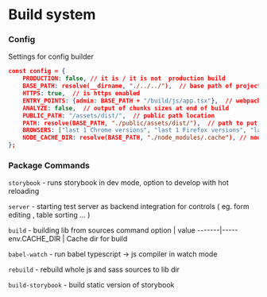 # Build system  

### Config
Settings for config builder
```json
const config = {  
    PRODUCTION: false, // it is / it is not  production build
	BASE_PATH: resolve(__dirname, "./../../"),  // base path of project
	HTTPS: true,  // is https enabled
	ENTRY_POINTS: {admin: BASE_PATH + "/build/js/app.tsx"},  // webpack entry points
	ANALYZE: false,  // output of chunks sizes at end of build 
	PUBLIC_PATH: "/assets/dist/",  // public path location
	PATH: resolve(BASE_PATH, "./public/assets/dist/"),  // path to put compiled sources
	BROWSERS: ["last 1 Chrome versions", "last 1 Firefox versions", "last 1 Edge versions"], // @babel/preset-env settings for browsers
	NODE_CACHE_DIR: resolve(BASE_PATH, "./node_modules/.cache"), // node cache dir 
};
```
### Package Commands  
  
`storybook` - runs storybook in dev mode, option to develop with hot reloading   
  
`server` - starting test server as  backend integration for controls ( eg. form editing , table sorting ... )

`build` - building lib from sources
command option | value
-------|-----
env.CACHE_DIR | Cache dir for build


`babel-watch` - run babel typescript -> js compiler in watch mode  
  
`rebuild` - rebuild whole js and sass sources to lib dir  

`build-storybook`   - build static version of storybook